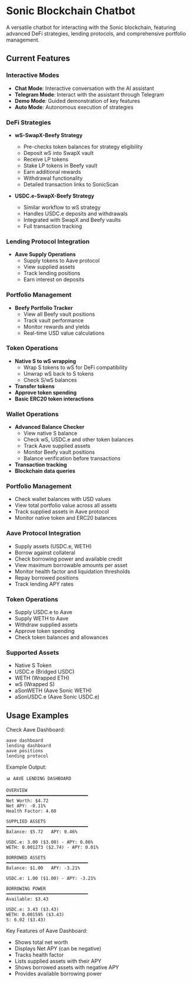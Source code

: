 # Sonic Blockchain Chatbot

A versatile chatbot for interacting with the Sonic blockchain, featuring advanced DeFi strategies, lending protocols, and comprehensive portfolio management.

## Current Features

### Interactive Modes
- **Chat Mode**: Interactive conversation with the AI assistant
- **Telegram Mode**: Interact with the assistant through Telegram
- **Demo Mode**: Guided demonstration of key features
- **Auto Mode**: Autonomous execution of strategies

### DeFi Strategies
- **wS-SwapX-Beefy Strategy**
  * Pre-checks token balances for strategy eligibility
  * Deposit wS into SwapX vault
  * Receive LP tokens
  * Stake LP tokens in Beefy vault
  * Earn additional rewards
  * Withdrawal functionality
  * Detailed transaction links to SonicScan

- **USDC.e-SwapX-Beefy Strategy**
  * Similar workflow to wS strategy
  * Handles USDC.e deposits and withdrawals
  * Integrated with SwapX and Beefy vaults
  * Full transaction tracking

### Lending Protocol Integration
- **Aave Supply Operations**
  * Supply tokens to Aave protocol
  * View supplied assets
  * Track lending positions
  * Earn interest on deposits

### Portfolio Management
- **Beefy Portfolio Tracker**
  * View all Beefy vault positions
  * Track vault performance
  * Monitor rewards and yields
  * Real-time USD value calculations

### Token Operations
- **Native S to wS wrapping**
  * Wrap S tokens to wS for DeFi compatibility
  * Unwrap wS back to S tokens
  * Check S/wS balances
- **Transfer tokens**
- **Approve token spending**
- **Basic ERC20 token interactions**

### Wallet Operations
- **Advanced Balance Checker**
  * View native S balance
  * Check wS, USDC.e and other token balances
  * Track Aave supplied assets
  * Monitor Beefy vault positions
  * Balance verification before transactions
- **Transaction tracking**
- **Blockchain data queries**

### Portfolio Management
- Check wallet balances with USD values
- View total portfolio value across all assets
- Track supplied assets in Aave protocol
- Monitor native token and ERC20 balances

### Aave Protocol Integration
- Supply assets (USDC.e, WETH)
- Borrow against collateral
- Check borrowing power and available credit
- View maximum borrowable amounts per asset
- Monitor health factor and liquidation thresholds
- Repay borrowed positions
- Track lending APY rates

### Token Operations
- Supply USDC.e to Aave
- Supply WETH to Aave
- Withdraw supplied assets
- Approve token spending
- Check token balances and allowances

### Supported Assets
- Native S Token
- USDC.e (Bridged USDC)
- WETH (Wrapped ETH)
- wS (Wrapped S)
- aSonWETH (Aave Sonic WETH)
- aSonUSDC.e (Aave Sonic USDC.e)

## Usage Examples

Check Aave Dashboard:
```
aave dashboard
lending dashboard
aave positions
lending protocol
```

Example Output:
```
📊 AAVE LENDING DASHBOARD

OVERVIEW
━━━━━━━━━━━━━━━━━━━━━━━━━━━━━━━
Net Worth: $4.72
Net APY: -0.11%
Health Factor: 4.60

SUPPLIED ASSETS
━━━━━━━━━━━━━━━━━━━━━━━━━━━━━━━
Balance: $5.72   APY: 0.46%

USDC.e: 3.00 ($3.00) - APY: 0.86%
WETH: 0.001273 ($2.74) - APY: 0.01%

BORROWED ASSETS
━━━━━━━━━━━━━━━━━━━━━━━━━━━━━━━
Balance: $1.00   APY: -3.21%

USDC.e: 1.00 ($1.00) - APY: -3.21%

BORROWING POWER
━━━━━━━━━━━━━━━━━━━━━━━━━━━━━━━
Available: $3.43

USDC.e: 3.43 ($3.43)
WETH: 0.001595 ($3.43)
S: 6.02 ($3.43)
```

Key Features of Aave Dashboard:
- Shows total net worth
- Displays Net APY (can be negative)
- Tracks health factor
- Lists supplied assets with their APY
- Shows borrowed assets with negative APY
- Provides available borrowing power